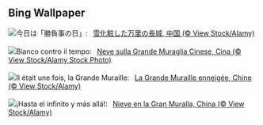 ## Bing Wallpaper
![](https://www.bing.com/th?id=OHR.GreatWallStairs_JA-JP2827072518_UHD.jpg&w=1000)今日は「勝負事の日」:&nbsp;&ensp;[雪化粧した万里の長城, 中国 (© View Stock/Alamy)](https://www.bing.com/th?id=OHR.GreatWallStairs_JA-JP2827072518_UHD.jpg)
<br><br/>
![](https://www.bing.com/th?id=OHR.GreatWallStairs_IT-IT6218183610_UHD.jpg&w=1000)Bianco contro il tempo:&nbsp;&ensp;[Neve sulla Grande Muraglia Cinese, Cina (© View Stock/Alamy Stock Photo)](https://www.bing.com/th?id=OHR.GreatWallStairs_IT-IT6218183610_UHD.jpg)
<br><br/>
![](https://www.bing.com/th?id=OHR.GreatWallStairs_FR-FR2831168051_UHD.jpg&w=1000)Il était une fois, la Grande Muraille:&nbsp;&ensp;[La Grande Muraille enneigée, Chine (© View Stock/Alamy)](https://www.bing.com/th?id=OHR.GreatWallStairs_FR-FR2831168051_UHD.jpg)
<br><br/>
![](https://www.bing.com/th?id=OHR.GreatWallStairs_ES-ES6386971861_UHD.jpg&w=1000)¡Hasta el infinito y más allá!:&nbsp;&ensp;[Nieve en la Gran Muralla, China (© View Stock/Alamy)](https://www.bing.com/th?id=OHR.GreatWallStairs_ES-ES6386971861_UHD.jpg)
<br><br/>
